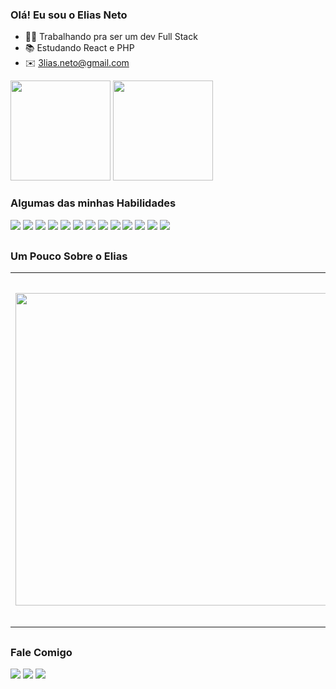 ### Olá! Eu sou o Elias Neto  
- 👨‍💻 Trabalhando pra ser um dev Full Stack
- 📚 Estudando React e PHP
- ✉️ 3lias.neto@gmail.com


<div float="left">
<img height=160em" src="https://github-readme-stats.vercel.app/api?username=3ldarky&show_icons=true&theme=dark"/>
<img height="160em" src="https://github-readme-stats.vercel.app/api/top-langs/?username=3ldarky&layout=compact&theme=dark"/>
</div>

### **Algumas das minhas Habilidades**
<div>
<img  src="https://img.shields.io/badge/HTML5-E34F26?style=for-the-badge&logo=html5&logoColor=white" />
<img  src="https://img.shields.io/badge/CSS3-1572B6?style=for-the-badge&logo=css3&logoColor=white" />
<img  src="https://img.shields.io/badge/JavaScript-F7DF1E?style=for-the-badge&logo=javascript&logoColor=black" />
<img  src="https://img.shields.io/badge/Java-ED8B00?style=for-the-badge&logo=java&logoColor=white" />
<img  src="https://img.shields.io/badge/PHP-777BB4?style=for-the-badge&logo=php&logoColor=white" />
<img  src="https://img.shields.io/badge/React-20232A?style=for-the-badge&logo=react&logoColor=61DAFB" />
<img  src="https://img.shields.io/badge/MySQL-00000F?style=for-the-badge&logo=mysql&logoColor=white" />
<img  src="https://img.shields.io/badge/Canva-%2300C4CC.svg?&style=for-the-badge&logo=Canva&logoColor=white" />
<img  src="https://img.shields.io/badge/Figma-F24E1E?style=for-the-badge&logo=figma&logoColor=white" />
<img  src="https://img.shields.io/badge/Krita-203759?style=for-the-badge&logo=krita&logoColor=EEF37B" />
<img  src="https://img.shields.io/badge/Adobe%20Photoshop-31A8FF?style=for-the-badge&logo=Adobe%20Photoshop&logoColor=black" />
<img  src="https://img.shields.io/badge/Visual_Studio_Code-0078D4?style=for-the-badge&logo=visual%20studio%20code&logoColor=white" />
<img  src="https://img.shields.io/badge/Eclipse-2C2255?style=for-the-badge&logo=eclipse&logoColor=white" />
</div>

## 

### **Um Pouco Sobre o Elias**
<div>


<table>
<tr>
  <td><img width=500px src="https://avatars.githubusercontent.com/u/87040427?v=4https://avatars.githubusercontent.com/u/87040427?v=4"/></td>
  <td>Um garoto de 18 anos que está trabalhando para ser o melhor dev full stack , atualmente estudando com o front-end e UX design, o que mais faz enquanto não mexe com nada disso e jogar jogos (FPS, Moba e RPG), gosta de assistir animes, series e filmes além de amar praticamente qualquer tipo música.</td>
</table>
</div>

##

### **Fale Comigo**
<div>
 <a href="mailto:3lias.neto@gmail.com"> <img  src="https://img.shields.io/badge/Gmail-D14836?style=for-the-badge&logo=gmail&logoColor=white" /></a>
 <a href="https://www.linkedin.com/in/elias-neto-65aa96216/"> <img src="https://img.shields.io/badge/LinkedIn-0077B5?style=for-the-badge&logo=linkedin&logoColor=white" /></a>
 <a href="https://twitter.com/3liasNeto"> <img src="https://img.shields.io/badge/Twitter-1DA1F2?style=for-the-badge&logo=twitter&logoColor=white" /></a>
 </div>
